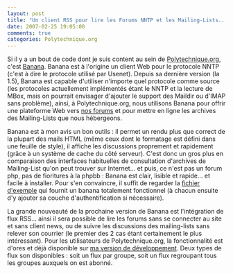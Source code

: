 ```yaml
---
layout: post
title: "Un client RSS pour lire les Forums NNTP et les Mailing-Lists..."
date: 2007-02-25 19:05:00
comments: true
categories: Polytechnique.org
---
```

Si il y a un bout de code dont je suis content au sein de [Polytechnique.org](https://www.polytechnique.org), c'est [Banana](http://opensource.polytechnique.org/banana/). Banana est à l'origine un client Web pour le protocole NNTP (c'est à dire le protocole utilisé par Usenet). Depuis sa dernière version (la 1.5), Banana est capable d'utiliser n'importe quel protocole comme source (les protocoles actuellement implémentés étant le NNTP et la lecture de MBox, mais on pourrait envisager d'ajouter le support des Maildir ou d'IMAP sans problème), ainsi, à Polytechnique.org, nous utilisons Banana pour offrir une plateforme Web vers [nos forums](https://www.polytechnique.org/banana) et pour mettre en ligne les archives des Mailing-Lists que nous hébergeons.

Banana est à mon avis un bon outils : il permet un rendu plus que correct de la plupart des mails HTML (même ceux dont le formatage est défini dans une feuille de style), il affiche les discussions proprement et rapidement (grâce à un système de cache du côté serveur). C'est donc un gros plus en comparaison des interfaces habituelles de consultation d'archives de Mailing-List qu'on peut trouver sur Internet... et puis, ce n'est pas un forum php, pas de fioritures à la phpbb : Banana est clair, lisible et rapide... et facile à installer. Pour s'en convaincre, il suffit de regarder la [fichier d'exemple](http://opensource.polytechnique.org/viewsvn/filedetails.php?repname=Banana&path=/trunk/examples/index.php&rev=0&sc=1) qui fournit un banana totalement fonctionnel (à chacun ensuite d'y ajouter sa couche d'authentification si nécessaire).

La grande nouveauté de la prochaine version de Banana est l'intégration de flux RSS... ainsi il sera possible de lire les forums sans se connecter au site et sans client news, ou de suivre les discussions des mailing-lists sans relever son courrier (le premier des 2 cas étant certainement le plus intéressant). Pour les utilisateurs de Polytechnique.org, la fonctionnalité est d'ores et déjà disponible sur [ma version de développement](http://dev.m4x.org/~x2003bruneau/banana). Deux types de flux son disponibles : soit un flux par groupe, soit un flux regroupant tous les groupes auxquels on est abonné.
